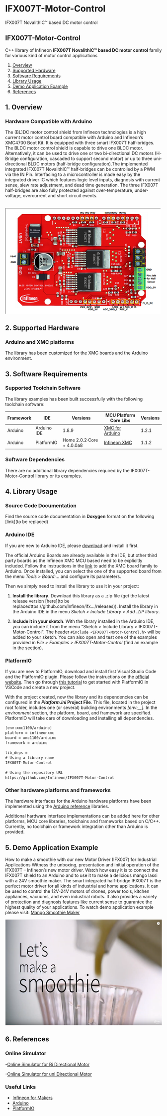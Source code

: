 # IFX007T-Motor-Control
IFX007T NovalithIC™ based DC motor control 

## IFX007T-Motor-Control


<!-- [![Build Status](https://www.infineon.com/cms/en/product/evaluation-boards/bldc-shield_ifx007t/)] -->

C++ library of Infineon **IFX007T NovalithIC™ based DC motor control** family for various kind of motor control applications

 1. [Overview](#ovw)
 2. [Supported Hardware](#s-hw)
 3. [Software Requirements](#sw-req)
 4. [Library Usage](#lib-usage)
 5. [Demo Application Example](#demo-ex)
 6. [References](#refs)

<a name="ovw"></a>

## 1. Overview

###  Hardware Compatible with Arduino 

The (BL)DC motor control shield from Infineon technologies is a high current motor control board compatible with Arduino and Infineon’s XMC4700 Boot Kit. It is equipped with three smart IFX007T half-bridges. The BLDC motor control shield is capable to drive one BLDC motor. Alternatively, it can be used to drive one or two bi-directional DC motors (H-Bridge configuration, cascaded to support second motor) or up to three uni-directional BLDC motors (half-bridge configuration).The implemented integrated IFX007T NovalithIC™ half-bridges can be controlled by a PWM via the IN Pin. Interfacing to a microcontroller is made easy by the integrated driver IC which features logic level inputs, diagnosis with current sense, slew rate adjustment, and dead time generation. The three IFX007T half-bridges are also fully protected against over-temperature, under-voltage, overcurrent and short circuit events.

<br>

<img src="images\BLDC.png" height="340px" width="500px">

<a name="s-hw"></a>

## 2. Supported Hardware

### Arduino and XMC platforms 
The library has been customized for the XMC boards and the Arduino environment. 


<a name="sw-req"></a>

## 3. Software Requirements

### Supported Toolchain Software 

The library examples has been built successfully with the following toolchain software:

Framework | IDE         | Versions                    | MCU Platform Core Libs        | Versions  
---       | ---         |---                          | ---                           |--- 
Arduino   | Arduino IDE | 1.8.9                       | [XMC for Arduino](https://github.com/Infineon/XMC-for-Arduino)     | 1.2.1     
Arduino   | PlatformIO  | Home 2.0.2·Core + 4.0.0a8   | [Infineon XMC](https://github.com/Infineon/platformio-infineonxmc) | 1.1.2 

### Software Dependencies

There are no additional library dependencies required by the IFX007T-Motor-Control library or its examples.

<a name="lib-usage"></a>

## 4. Library Usage

### Source Code Documentation

Find the source code documentation in **Doxygen** format on the following [link](to be replaced)

### Arduino IDE

If you are new to Arduino IDE, please [download](https://www.arduino.cc/en/Main/Software) and install it first.

The official Arduino Boards are already available in the IDE, but other third party boards as the Infineon XMC MCU based need to be explicitly included. Follow the instructions in the [link](https://github.com/Infineon/XMC-for-Arduino#installation-instructions) to add the XMC board family to Arduino. Once installed, you can select the one of the supported board from the menu *Tools > Board:...* and configure its parameters.

Then we simply need to install the library to use it in your project:

1. **Install the library**. Download this library as a .zip file (get the latest release version [here](to be replacedttps://github.com/Infineon/ifx.../releases)). Install the library in the Arduino IDE in the menu *Sketch > Include Library > Add .ZIP library*.

2. **Include it in your sketch**. With the library installed in the Arduino IDE, you can include it from the menu "Sketch > Include Library > IFX007T-Motor-Control". The header ``` #include <IFX007T-Motor-Control.h> ``` will be added to your sketch. You can also open and test one of the examples provided in  *File > Examples > IFX007T-Motor-Control* (find an example in the [](#demo-ex) section).

### PlatformIO 

If you are new to PlatformIO, download and install first Visual Studio Code and the PlatformIO plugin. Please follow the instructions on the [official website](https://docs.platformio.org/en/latest/ide/pioide.html). Then go through [this tutorial](https://diyprojects.io/install-ide-platformio-extension-visual-studio-code-vscode-windows-32-bit-linux/#.XOVQP44zYnI) to get started with PlatformIO in VSCode and create a new project. 

With the project created, now the library and its dependencies can be configured in the ***Platform.ini* Project File**. This file, located in the project root folder, includes one (or several) building environments *[env:__]*. In the *environment* section, the platform, board, and framework are specified. PlatformIO will take care of downloading and installing all dependencies.

```
[env:xmc1100/arduino]
platform = infineonxmc
board = xmc1100/arduino
framework = arduino

lib_deps =
# Using a library name
IFX007T-Motor-Control
    
# Using the repository URL
https://github.com/Infineon/IFX007T-Motor-Control
```

 

### Other hardware platforms and frameworks

The hardware interfaces for the Arduino hardware platforms have been implemented using the [Arduino reference](https://www.arduino.cc/reference/en/) libraries. 

Additional hardware interface implementations can be added here for other platforms, MCU core libraries, toolchains and frameworks based on C/C++. 
Currently, no toolchain or framework integration other than Arduino is provided.

<a name="demo-ex"></a>

## 5. Demo Application Example

How to make a smoothie with our new Motor Driver (IFX007) for Industrial Applications
Witness the unboxing, presentation and initial operation of the IFX007T – Infineon’s new motor driver. Watch how easy it is to connect the IFX007T shield to an Arduino and to use it to make a delicious mango lassi with a 24V smoothie maker. The smart integrated half-bridge IFX007T is the perfect motor driver for all kinds of industrial and home applications. It can be used to control the 12V-24V motors of drones, power tools, kitchen appliances, vacuums, and even industrial robots. It also provides a variety of protection and diagnosis features like current sense to guarantee the highest quality of your applications. To watch demo application example please visit: [Mango Smoothie Maker](https://www.youtube.com/watch?v=5yQY-CGptBI)

<img src="images\smoothie.png" height="340px" width="700px">
<a name="refs"></a>  

## 6. References

### Online Simulator
-[Online Simulator for Bi Directional Motor](https://www.infineon.com/dgdl/Infineon-motor_brushed_24V_full-bridge_IFX007T_with_torque-ST-v01_00-EN.htm?fileId=5546d46265f064ff01665a3d632e5609)

-[Online Simulator for uni Directional Motor](https://www.infineon.com/dgdl/Infineon-motor_brushed_24V_half-bridge_IFX007T_with_torque-ST-v01_00-EN.htm?fileId=5546d46265f064ff01665a3d5d3b5604)
### Useful Links
 - [Infineon for Makers](https://www.infineon.com/cms/en/tools/landing/infineon-for-makers/)
 - [Arduino](https://www.arduino.cc/)
 - [PlatformIO](https://platformio.org/)
